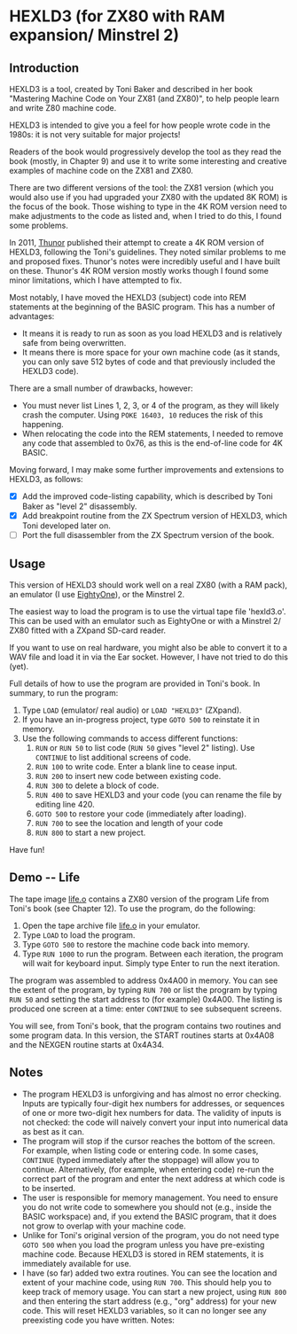 # HEXLD3 (for ZX80 with RAM expansion/ Minstrel 2)

## Introduction

HEXLD3 is a tool, created by Toni Baker and described in her book "Mastering Machine Code on Your ZX81 (and ZX80)", to help people learn and write Z80 machine code.

HEXLD3 is intended to give you a feel for how people wrote code in the 1980s: it is not very suitable for major projects!

Readers of the book would progressively develop the tool as they read the book (mostly, in Chapter 9) and use it to write some interesting and creative examples of machine code on the ZX81 and ZX80.

There are two different versions of the tool: the ZX81 version (which you would also use if you had upgraded your ZX80 with the updated 8K ROM) is the focus of the book. Those wishing to type in the 4K ROM version need to make adjustments to the code as listed and, when I tried to do this, I found some problems.

In 2011, [Thunor](https://www.google.com/url?sa=t&rct=j&q=&esrc=s&source=web&cd=&cad=rja&uact=8&ved=2ahUKEwifh9-X38X4AhUMKcAKHYa7AeYQFnoECAIQAQ&url=http%3A%2F%2Fwww.users.waitrose.com%2F~thunor%2Fmmcoyzx81%2Findex.html&usg=AOvVaw2u-jWVQsJL5syJxuSnPI1U) published their attempt to create a 4K ROM version of HEXLD3, following the Toni's guidelines. They noted similar problems to me and proposed fixes. Thunor's notes were incredibly useful and I have built on these. Thunor's 4K ROM version mostly works though I found some minor limitations, which I have attempted to fix.

Most notably, I have moved the HEXLD3 (subject) code into REM statements at the beginning of the BASIC program. This has a number of advantages:
- It means it is ready to run as soon as you load HEXLD3 and is relatively safe from being overwritten.
- It means there is more space for your own machine code (as it stands, you can only save 512 bytes of code and that previously included the HEXLD3 code).

There are a small number of drawbacks, however:
- You must never list Lines 1, 2, 3, or 4 of the program, as they will likely crash the computer. Using `POKE 16403, 10` reduces the risk of this happening.
- When relocating the code into the REM statements, I needed to remove any code that assembled to 0x76, as this is the end-of-line code for 4K BASIC.

Moving forward, I may make some further improvements and extensions to HEXLD3, as follows:

- [x] Add the improved code-listing capability, which is described by Toni Baker as "level 2" disassembly.
- [x] Add breakpoint routine from the ZX Spectrum version of HEXLD3, which Toni developed later on.
- [ ] Port the full disassembler from the ZX Spectrum version of the book.

## Usage

This version of HEXLD3 should work well on a real ZX80 (with a RAM pack), an emulator (I use [EightyOne](https://sourceforge.net/projects/eightyone-sinclair-emulator/)), or the Minstrel 2.

The easiest way to load the program is to use the virtual tape file 'hexld3.o'. This can be used with an emulator such as EightyOne or with a Minstrel 2/ ZX80 fitted with a ZXpand SD-card reader.

If you want to use on real hardware, you might also be able to convert it to a WAV file and load it in via the Ear socket. However, I have not tried to do this (yet).

Full details of how to use the program are provided in Toni's book. In summary, to run the program:

1. Type `LOAD` (emulator/ real audio) or `LOAD "HEXLD3"` (ZXpand).
2. If you have an in-progress project, type `GOTO 500` to reinstate it in memory.
3. Use the following commands to access different functions:
    1. `RUN` or `RUN 50` to list code (`RUN 50` gives "level 2" listing). Use `CONTINUE` to list additional screens of code.
    2. `RUN 100` to write code. Enter a blank line to cease input.
    3. `RUN 200` to insert new code between existing code.
    4. `RUN 300` to delete a block of code.
    5. `RUN 400` to save HEXLD3 and your code (you can rename the file by editing line 420.
    6. `GOTO 500` to restore your code (immediately after loading).
    7. `RUN 700` to see the location and length of your code
    8. `RUN 800` to start a new project.

Have fun!

## Demo -- Life

The tape image [life.o](life.o) contains a ZX80 version of the program Life from Toni's book (see Chapter 12). To use the program, do the following:

1. Open the tape archive file  [life.o](life.o) in your emulator.
2. Type `LOAD` to load the program.
3. Type `GOTO 500` to restore the machine code back into memory.
4. Type `RUN 1000` to run the program. Between each iteration, the program will wait for keyboard input. Simply type Enter to run the next iteration.

The program was assembled to address 0x4A00 in memory. You can see the extent of the program, by typing `RUN 700` or list the program by typing `RUN 50` and setting the start address to (for example) 0x4A00. The listing is produced one screen at a time: enter `CONTINUE` to see subsequent screens.

You will see, from Toni's book, that the program contains two routines and some program data. In this version, the START routines starts at 0x4A08 and the NEXGEN routine starts at 0x4A34.  

## Notes

- The program HEXLD3 is unforgiving and has almost no error checking. Inputs are typically four-digit hex numbers for addresses, or sequences of one or more two-digit hex numbers for data. The validity of inputs is not checked: the code will naively convert your input into numerical data as best as it can.
- The program will stop if the cursor reaches the bottom of the screen. For example, when listing code or entering code. In some cases, `CONTINUE` (typed immediately after the stoppage) will allow you to continue. Alternatively, (for example, when entering code) re-run the correct part of the program and enter the next address at which code is to be inserted.
- The user is responsible for memory management. You need to ensure you do not write code to somewhere you should not (e.g., inside the BASIC workspace) and, if you extend the BASIC program, that it does not grow to overlap with your machine code.
- Unlike for Toni's original version of the program, you do not need type `GOTO 500` when you load the program unless you have pre-existing machine code. Because HEXLD3 is stored in REM statements, it is immediately available for use.
- I have (so far) added two extra routines. You can see the location and extent of your machine code, using `RUN 700`. This should help you to keep track of memory usage. You can start a new project, using `RUN 800` and then entering the start address (e.g., "org" address) for your new code. This will reset HEXLD3 variables, so it can no longer see any preexisting code you have written.
Notes:

